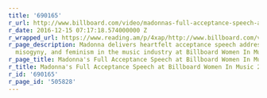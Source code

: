 ```yaml
---
title: '690165'
r_url: http://www.billboard.com/video/madonnas-full-acceptance-speech-at-billboard-women-in-music-2016-7624369
r_date: 2016-12-15 07:17:18.574000000 Z
r_wrapped_url: https://www.reading.am/p/4xap/http://www.billboard.com/video/madonnas-full-acceptance-speech-at-billboard-women-in-music-2016-7624369
r_page_description: Madonna delivers heartfelt acceptance speech addressing sexism,
  misogyny, and feminism in the music industry at Billboard Women In Music 2016.
r_page_title: Madonna's Full Acceptance Speech at Billboard Women In Music 2016
r_title: Madonna's Full Acceptance Speech at Billboard Women In Music 2016
r_id: '690165'
r_page_id: '505828'
---
```


